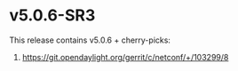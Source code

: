 # v5.0.6-SR3

This release contains v5.0.6 + cherry-picks:

1) https://git.opendaylight.org/gerrit/c/netconf/+/103299/8
